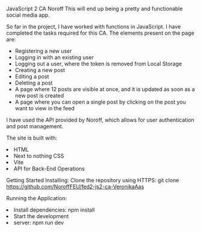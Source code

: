 JavaScript 2 CA Noroff
This will end up being a pretty and functionable social media app. 

So far in the project, I have worked with functions in JavaScript. I have completed the tasks required for this CA. 
The elements present on the page are:
<ul>
<li>Registering a new user</li>
<li>Logging in with an existing user</li>
<li>Logging out a user, where the token is removed from Local Storage</li>
<li>Creating a new post</li>
<li>Editing a post</li>
<li>Deleting a post</li>
<li>A page where 12 posts are visible at once, and it is updated as soon as a new post is created</li>
<li>A page where you can open a single post by clicking on the post you want to view in the feed</li>
</ul>
I have used the API provided by Noroff, which allows for user authentication and post management.

The site is built with:
<li>HTML</li>
<li>Next to nothing CSS</li>
<li>Vite</li>
<li>API for Back-End Operations</li>

Getting Started Installing: 
Clone the repository using HTTPS: git clone https://github.com/NoroffFEU/fed2-js2-ca-VeronikaAas

Running the Application: 
<li>Install dependencies: npm install </li>
<li>Start the development </li>
<li>server: npm run dev</li>

